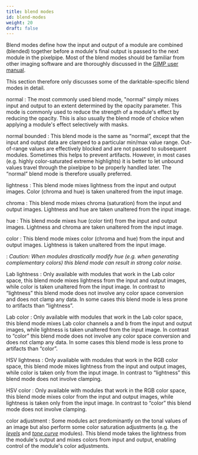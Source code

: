 ```yaml
---
title: blend modes
id: blend-modes
weight: 20
draft: false
---
```


Blend modes define how the input and output of a module are combined (blended) together before a module's final output is passed to the next module in the pixelpipe. Most of the blend modes should be familiar from other imaging software and are thoroughly discussed in the [GIMP user manual](https://docs.gimp.org/2.8/en/gimp-concepts-layer-modes.html). 

This section therefore only discusses some of the darktable-specific blend modes in detail.

normal
: The most commonly used blend mode, "normal" simply mixes input and output to an extent determined by the opacity parameter. This mode is commonly used to reduce the strength of a module's effect by reducing the opacity. This is also usually the blend mode of choice when applying a module's effect selectively with masks.

normal bounded
: This blend mode is the same as “normal”, except that the input and output data are clamped to a particular min/max value range. Out-of-range values are effectively blocked and are not passed to subsequent modules. Sometimes this helps to prevent artifacts. However, in most cases (e.g. highly color-saturated extreme highlights) it is better to let unbound values travel through the pixelpipe to be properly handled later. The “normal” blend mode is therefore usually preferred.

lightness
: This blend mode mixes lightness from the input and output images. Color (chroma and hue) is taken unaltered from the input image.

chroma
: This blend mode mixes chroma (saturation) from the input and output images. Lightness and hue are taken unaltered from the input image.

hue
: This blend mode mixes hue (color tint) from the input and output images. Lightness and chroma are taken unaltered from the input image.

color
: This blend mode mixes color (chroma and hue) from the input and output images. Lightness is taken unaltered from the input image. 

: _Caution: When modules drastically modify hue (e.g. when generating complementary colors) this blend mode can result in strong color noise._

Lab lightness
: Only available with modules that work in the Lab color space, this blend mode mixes lightness from the input and output images, while color is taken unaltered from the input image. In contrast to “lightness” this blend mode does not involve any color space conversion and does not clamp any data. In some cases this blend mode is less prone to artifacts than “lightness”.

Lab color
: Only available with modules that work in the Lab color space, this blend mode mixes Lab color channels a and b from the input and output images, while lightness is taken unaltered from the input image. In contrast to “color” this blend mode does not involve any color space conversion and does not clamp any data. In some cases this blend mode is less prone to artifacts than “color”.

HSV lightness
: Only available with modules that work in the RGB color space, this blend mode mixes lightness from the input and output images, while color is taken only from the input image. In contrast to “lightness” this blend mode does not involve clamping.

HSV color
: Only available with modules that work in the RGB color space, this blend mode mixes color from the input and output images, while lightness is taken only from the input image. In contrast to “color” this blend mode does not involve clamping.

color adjustment
: Some modules act predominantly on the tonal values of an image but also perform some color saturation adjustments (e.g. the [_levels_](../../module-reference/processing-modules/levels.md) and [_tone curve_](../../module-reference/processing-modules/tone-curve.md) modules). This blend mode takes the lightness from the module's output and mixes colors from input and output, enabling control of the module's color adjustments.

